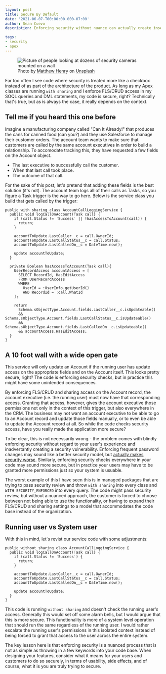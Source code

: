 ```yaml
---
layout: post
title: Secure By Default
date: '2021-06-07-T00:00:00.000-07:00'
author: Sean Cuevo
description: Enforcing security without nuance can actually create insecurity

tags:
- security
- apex
---
```


<figure>
  <img src="{{site.url}}/assets/img/matthew-henry-fPxOowbR6ls-unsplash.jpg" alt="Picture of people looking at dozens of security cameras mounted on a wall"/>
  <figcaption>Photo by <a href="https://unsplash.com/@matthewhenry?utm_source=unsplash&utm_medium=referral&utm_content=creditCopyText">Matthew Henry</a> on <a href="https://unsplash.com/s/photos/security?utm_source=unsplash&utm_medium=referral&utm_content=creditCopyText">Unsplash</a></figcaption>
</figure>

Far too often I see code where security is treated more like a checkbox instead of as part of the architecture of the product. As long as my Apex classes are running `with sharing` and I enforce FLS/CRUD access in my SOQL queries and DML statements, my code is secure, right? Technically that's true, but as is always the case, it really depends on the context.

## Tell me if you heard this one before

Imagine a manufacturing company called "Can It Already!" that produces the cans for canned food (can you?) and they use Salesforce to manage their customer orders. The account team wants to make sure that customers are called by the same account executives in order to build a relationship. To accomodate tracking this, they have requested a few fields on the Account object.

* The last executive to successfully call the customer.
* When that last call took place.
* The outcome of that call.

For the sake of this post, let's pretend that adding these fields is the best solution (it's not). The account team logs all of their calls as Tasks, so you figure a Task trigger is the way to go here. Below is the service class you build that gets called by the trigger:


```
public with sharing class AccountCallLoggingService {
  public void logCallOnAccount(Task call) {
    if (call.Status != 'Success' || !hasAccessToAccount(call)) {
      return;
    }

    accountToUpdate.LastCaller__c = call.OwnerId;
    accountToUpdate.LastCallStatus__c = call.Status;
    accountToUpdate.LastCalledOn__c = DateTime.now();

    update accountToUpdate;
  }

  private Boolean hasAccessToAccount(Task call){
    UserRecordAccess accountAccess = [
      SELECT RecordId, HasEditAccess
      FROM UserRecordAccess
      WHERE
        UserId = :UserInfo.getUserId()
        AND RecordId = :call.WhatId
    ];

    return
      Schema.sObjectType.Account.fields.LastCaller__c.isUpdateable()
      && Schema.sObjectType.Account.fields.LastCallStatus__c.isUpdateable()
      && Schema.sObjectType.Account.fields.LastCalledOn__c.isUpdateable()
      && accountAccess.HasEditAccess;
  }
}
```

## A 10 foot wall with a wide open gate

This service will only update an Account if the running user has update access on the appropriate fields and on the Account itself. This looks pretty secure, right? The code is enforcing security checks, but in practice this might have some unintended consequences.

By enforcing FLS/CRUD and sharing access on the Account record, the account executive (i.e. the running user) must now have that corresponding access. Granting that access, however, gives the account executive those permissions not only in the context of this trigger, but also everywhere in the CRM. The business may not want an account executive to be able to go to an Account record and update those fields manually, or to even be able to update the Account record at all. So while the code checks security access, have you really made the application more secure?

To be clear, this is not necessarily wrong - the problem comes with blindly enforcing security without regard to your user's experience and inadvertantly creating a security vulnerability. Enforcing frequent password changes may sound like a better security model, but [actually makes security worse](https://arstechnica.com/information-technology/2016/08/frequent-password-changes-are-the-enemy-of-security-ftc-technologist-says/). Similarly, enforcing security checks everywhere in your code may sound more secure, but in practice your users may have to be granted more permissions just so your system is usuable.

The worst example of this I have seen this is in managed packages that are trying to pass security review and throw `with sharing` into every class and `WITH SECURITY_ENFORCED` into every query. The code might pass security review, but without a nuanced approach, the customer is forced to choose between not being able to use the functionality, or having to expand their FLS/CRUD and sharing settings to a model that accommodates the code base instead of the organization.

## Running user vs System user

With this in mind, let's revist our service code with some adjustments:

```
public without sharing class AccountCallLoggingService {
  public void logCallOnAccount(Task call) {
    if (call.Status != 'Success') {
      return;
    }

    accountToUpdate.LastCaller__c = call.OwnerId;
    accountToUpdate.LastCallStatus__c = call.Status;
    accountToUpdate.LastCalledOn__c = DateTime.now();

    update accountToUpdate;
  }
}
```

This code is running `without sharing` and doesn't check the running user's access. Generally this would set off some alarm bells, but I would argue that this is more secure. This functionality is more of a system level operation that should run the same regardless of the running user. I would rather escalate the running user's permissions in this isolated context instead of being forced to grant that access to the user across the entire system.

The key lesson here is that enforcing security is a nuanced process that is not as simple as throwing in a few keywords into your code base. When designing your features, consider what it means for your users and customers to do so securely, in terms of usability, side effects, and of course, what it is you are truly trying to secure.
